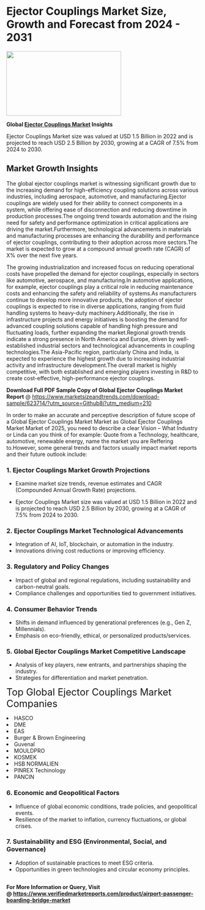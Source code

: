 <H1>Ejector Couplings Market Size, Growth and Forecast from 2024 - 2031</H1><img class="aligncenter size-medium wp-image-584254" src="https://thirdeyenews.in/wp-content/uploads/2024/09/Global-Market-Research-300x168.jpeg" alt="" width="300" height="168" /><p><strong>Global&nbsp;<a href="https://www.marketsizeandtrends.com/download-sample/623714/?utm_source=Github8j?utm_medium=210">Ejector Couplings Market</a> Insights</strong></p><p>Ejector Couplings Market size was valued at USD 1.5 Billion in 2022 and is projected to reach USD 2.5 Billion by 2030, growing at a CAGR of 7.5% from 2024 to 2030.</p><p><h2>Market Growth Insights</h2> <p>The global ejector couplings market is witnessing significant growth due to the increasing demand for high-efficiency coupling solutions across various industries, including aerospace, automotive, and manufacturing.Ejector couplings are widely used for their ability to connect components in a system, while offering ease of disconnection and reducing downtime in production processes.The ongoing trend towards automation and the rising need for safety and performance optimization in critical applications are driving the market.Furthermore, technological advancements in materials and manufacturing processes are enhancing the durability and performance of ejector couplings, contributing to their adoption across more sectors.The market is expected to grow at a compound annual growth rate (CAGR) of X% over the next five years.</p> <p>The growing industrialization and increased focus on reducing operational costs have propelled the demand for ejector couplings, especially in sectors like automotive, aerospace, and manufacturing.In automotive applications, for example, ejector couplings play a critical role in reducing maintenance costs and enhancing the safety and reliability of systems.As manufacturers continue to develop more innovative products, the adoption of ejector couplings is expected to rise in diverse applications, ranging from fluid handling systems to heavy-duty machinery.Additionally, the rise in infrastructure projects and energy initiatives is boosting the demand for advanced coupling solutions capable of handling high pressure and fluctuating loads, further expanding the market.Regional growth trends indicate a strong presence in North America and Europe, driven by well-established industrial sectors and technological advancements in coupling technologies.The Asia-Pacific region, particularly China and India, is expected to experience the highest growth due to increasing industrial activity and infrastructure development.The overall market is highly competitive, with both established and emerging players investing in R&D to create cost-effective, high-performance ejector couplings.</p> <p><span class=""><strong>Download Full PDF Sample Copy of Global Ejector Couplings Market Report</strong> @ <a href="https://www.marketsizeandtrends.com/download-sample/623714/?utm_source=Github8j?utm_medium=210" target="_blank">https://www.marketsizeandtrends.com/download-sample/623714/?utm_source=Github8j?utm_medium=210</a></span></p><p>In order to make an accurate and perceptive description of future scope of a Global&nbsp;Ejector Couplings Market Market as Global&nbsp;Ejector Couplings Market Market of 2025, you need to describe a clear Vision &ndash; What Industry or Linda can you think of for example: Quote from a Technology, healthcare, automotive, renewable energy, name the market you are Reffering to.However, some general trends and factors usually impact market reports and their future outlook include:</p><h3>1.&nbsp;<strong>Ejector Couplings Market Growth Projections</strong></h3><ul><li>Examine market size trends, revenue estimates and CAGR (Compounded Annual Growth Rate) projections.</li><li><p>Ejector Couplings Market size was valued at USD 1.5 Billion in 2022 and is projected to reach USD 2.5 Billion by 2030, growing at a CAGR of 7.5% from 2024 to 2030.</p></li></ul><h3>2.&nbsp;<strong>Ejector Couplings Market Technological Advancements</strong></h3><ul><li>Integration of AI, IoT, blockchain, or automation in the industry.</li><li>Innovations driving cost reductions or improving efficiency.</li></ul><h3>3.&nbsp;<strong>Regulatory and Policy Changes</strong></h3><ul><li>Impact of global and regional regulations, including sustainability and carbon-neutral goals.</li><li>Compliance challenges and opportunities tied to government initiatives.</li></ul><h3>4.&nbsp;<strong>Consumer Behavior Trends</strong></h3><ul><li>Shifts in demand influenced by generational preferences (e.g., Gen Z, Millennials).</li><li>Emphasis on eco-friendly, ethical, or personalized products/services.</li></ul><h3>5.&nbsp;<strong>Global Ejector Couplings Market Competitive Landscape</strong></h3><ul><li>Analysis of key players, new entrants, and partnerships shaping the industry.</li><li>Strategies for differentiation and market penetration.</li></ul><p data-pm-slice="1 1 []"><span style="color: inherit; font-family: inherit; font-size: 25px;">Top Global Ejector Couplings Market Companies</span></p><div class="" data-test-id=""><p><li>HASCO</li><li> DME</li><li> EAS</li><li> Burger & Brown Engineering</li><li> Guvenal</li><li> MOULDPRO</li><li> KOSMEK</li><li> HSB NORMALIEN</li><li> PINREX Techinology</li><li> PANCIN</li></p></div><h3>6.&nbsp;<strong>Economic and Geopolitical Factors</strong></h3><ul><li>Influence of global economic conditions, trade policies, and geopolitical events.</li><li>Resilience of the market to inflation, currency fluctuations, or global crises.</li></ul><h3>7.&nbsp;<strong>Sustainability and ESG (Environmental, Social, and Governance)</strong></h3><ul><li>Adoption of sustainable practices to meet ESG criteria.</li><li>Opportunities in green technologies and circular economy principles.</li></ul><h2><strong style="font-size: 14px;">For More Information or Query, Visit @&nbsp;</strong><a style="background-color: #ffffff; font-size: 14px;" href="https://www.marketsizeandtrends.com/report/ejector-couplings-market/" target="_blank">https://www.verifiedmarketreports.com/product/airport-passenger-boarding-bridge-market</a></h2>